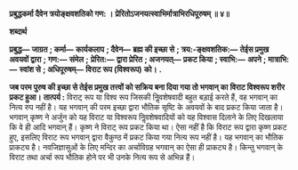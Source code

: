 **प्रबुद्धकर्मा दैवेन त्रयोङ्क्षवशतिको गण: ।** **प्रेरितोऽजनयत्स्वाभिर्मात्राभिरधिपूरुषम् ॥ ४॥** 

**शब्दार्थ** 

**प्रबुद्ध—** **जाग्रत** **; कर्मा—** **कार्यकलाप** **; दैवेन—** **ब्रह्म की इच्छा से** **; त्रय:-ङ्क्षवशतिक:—** **तेईस प्रमुख अवयवों द्वारा** **; गण:—** **संमेल** **;** **प्रेरित:—** **द्वारा प्रेरित** **; अजनयत्—** **प्रकट किया** **; स्वाभि:—** **अपने** **; मात्राभि:—** **स्वांश से** **; अधिपूरुषम्—** **विराट रूप (विश्वरूप)** **को।** **.** 

**जब परम पुरुष की इच्छा से तेईस प्रमुख तत्त्वों को सक्रिय बना दिया गया तो भगवान् का** **विराट विश्वरूप शरीर प्रकट हुआ।** **तात्पर्य :** विराट् रूप या विश्व रूप जिसकी निॢवशेषवादी बहुत बड़ाई करते हैं, वह भगवान् का नित्य रुप नहीं है। यह भगवान् की परम इच्छा द्वारा भौतिक सृष्टि के अवयवों के बाद प्रकट किया जाता है। भगवान् कृष्ण ने अर्जुन को यह विराट या विश्वरूप निॢवशेषवादियों को यह विश्वास दिलाने के लिए दिखलाया कि वे ही आदि भगवान् हैं। कृष्ण ने विराट् रूप प्रकट किया था। ऐसा नहीं है कि विराट रूप द्वारा कृष्ण प्रकट हुए, इसलिए विराट रूप भगवान् द्वारा वैकुण्ठ में प्रकट किया गया नित्य रूप नहीं है। यह भगवान् का भौतिक प्राकट्य है। नवजिज्ञासुओं के लिए मन्दिर का अर्चाविग्रह भगवान् का ऐसा ही प्राकट्य है। किन्तु भगवान् के विराट तथा अर्चा रूप भौतिक होने पर भी उनके नित्य रूप से अभिन्न हैं।  